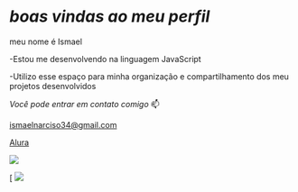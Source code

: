 # *boas vindas ao meu perfil* 
 
meu nome é Ismael 

-Estou me desenvolvendo na linguagem JavaScript

-Utilizo esse espaço para minha organização e compartilhamento dos meu projetos desenvolvidos

_Você pode entrar em contato comigo_ 📫

ismaelnarciso34@gmail.com

[Alura](https://www.alura.com.br/)

![]([[[https://www.google.com/url?sa=i&url=https%3A%2F%2Fgithub.com%2FAnmol-Baranwal%2FCool-GIFs-For-GitHub&psig=AOvVaw1VBjWrp2mb9aX6dI9_i4pQ&ust=1699369164014000&source=images&cd=vfe&opi=89978449&ved=0CBEQjRxqFwoTCOia0s3Rr4IDFQAAAAAdAAAAABAE](https://user-images.githubusercontent.com/74038190/212741999-016fddbd-617a-4448-8042-0ecf907aea25.gif)https://user-images.githubusercontent.com/74038190/212741999-016fddbd-617a-4448-8042-0ecf907aea25.gif](https://user-images.githubusercontent.com/74038190/212741999-016fddbd-617a-4448-8042-0ecf907aea25.gif)https://user-images.githubusercontent.com/74038190/212741999-016fddbd-617a-4448-8042-0ecf907aea25.gif](https://user-images.githubusercontent.com/74038190/212741999-016fddbd-617a-4448-8042-0ecf907aea25.gif)https://user-images.githubusercontent.com/74038190/212741999-016fddbd-617a-4448-8042-0ecf907aea25.gif)

[
![](https://user-images.githubusercontent.com/74038190/212741999-016fddbd-617a-4448-8042-0ecf907aea25.gif)
